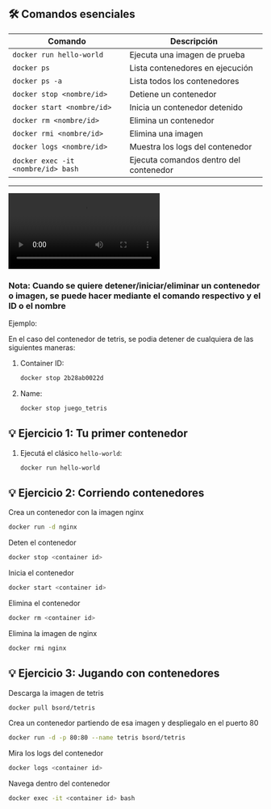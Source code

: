 ## 🛠️ Comandos esenciales

| Comando                           | Descripción                                  |
|-----------------------------------|----------------------------------------------|
| `docker run hello-world`          | Ejecuta una imagen de prueba                 |
| `docker ps`                       | Lista contenedores en ejecución              |
| `docker ps -a`                    | Lista todos los contenedores                 |
| `docker stop <nombre/id>`         | Detiene un contenedor                        |
| `docker start <nombre/id>`        | Inicia un contenedor detenido                |
| `docker rm <nombre/id>`           | Elimina un contenedor                        |
| `docker rmi <nombre/id>`          | Elimina una imagen                           |
| `docker logs <nombre/id>`         | Muestra los logs del contenedor              |
| `docker exec -it <nombre/id> bash`| Ejecuta comandos dentro del contenedor       |

---
![Ver video contenedores esenciales](contenedores_esenciales.mkv)

### Nota: Cuando se quiere detener/iniciar/eliminar un contenedor o imagen, se puede hacer mediante el comando respectivo y el ID o el nombre

Ejemplo: 

En el caso del contenedor de tetris, se podia detener de cualquiera de las siguientes maneras:

1. Container ID:
   ```bash
   docker stop 2b28ab0022d
   
2. Name:
   ```bash
   docker stop juego_tetris

## 💡 Ejercicio 1: Tu primer contenedor

1. Ejecutá el clásico `hello-world`:
   ```bash
   docker run hello-world

## 💡 Ejercicio 2: Corriendo contenedores

Crea un contenedor con la imagen nginx

   ```bash
   docker run -d nginx
 ```
Deten el contenedor

   ```bash
   docker stop <container id>
 ```

Inicia el contenedor

   ```bash
   docker start <container id>
 ```

Elimina el contenedor

   ```bash
   docker rm <container id>
 ```

 Elimina la imagen de nginx

   ```bash
   docker rmi nginx
 ```

## 💡 Ejercicio 3: Jugando con contenedores

Descarga la imagen de tetris 

   ```bash
   docker pull bsord/tetris
 ```

 Crea un contenedor partiendo de esa imagen y despliegalo en el puerto 80

   ```bash
   docker run -d -p 80:80 --name tetris bsord/tetris
 ```

 Mira los logs del contenedor

   ```bash
   docker logs <container id>
 ```

 Navega dentro del contenedor 
 
   ```bash
   docker exec -it <container id> bash
 ```
